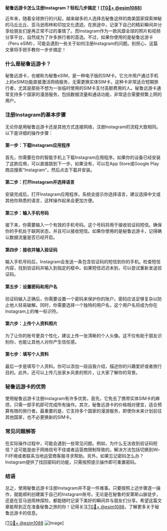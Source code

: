 **秘鲁远游卡怎么注册Instagram？轻松几步搞定！[[TG💪+ @esim1088](https://t.me/s/esim1088)]**

近年来，随着全球旅行的兴起，越来越多的人选择去秘鲁这样的南美国家探索神秘的马丘比丘、亚马逊雨林和印加文化遗迹。在旅途中，记录下自己的精彩瞬间并分享给朋友们是再正常不过的事情了。而Instagram作为一款风靡全球的照片和视频分享平台，自然成为了许多旅行者的首选。不过，如果你使用的是秘鲁远游卡（Peru eSIM），可能会遇到一些关于如何注册Instagram的问题。别担心，这篇文章将手把手教你一步步搞定！

### 什么是秘鲁远游卡？

秘鲁远游卡，也被称为秘鲁eSIM，是一种电子版的SIM卡。它允许用户通过手机上的eSIM功能直接激活网络服务，无需更换实体SIM卡。这种卡非常适合短期旅行者，尤其是那些不想为一张临时使用的SIM卡支付高额费用的人。秘鲁远游卡通常支持多个国家的漫游服务，包括数据流量和通话功能，非常适合需要频繁上网的用户。

### 注册Instagram的基本步骤

无论你是用秘鲁远游卡还是其他方式连接网络，注册Instagram的流程大致相同。以下是详细的操作步骤：

#### 第一步：下载Instagram应用程序
首先，你需要在你的智能手机上下载Instagram应用程序。如果你的设备已经安装了这款应用，可以直接跳到下一步。如果没有，可以在App Store或Google Play商店搜索“Instagram”，然后点击下载并安装。

#### 第二步：打开Instagram并选择语言
安装完成后，打开Instagram应用程序。系统会提示你选择语言，建议选择中文或其他你熟悉的语言，这样操作起来会更加方便。

#### 第三步：输入手机号码
接下来，你需要输入一个有效的手机号码。这个号码将用于接收验证码短信。确保你的手机处于联网状态，并且可以接收短信。如果你使用的是秘鲁远游卡，记得确认数据流量是否已经开启。

#### 第四步：接收并输入验证码
输入手机号码后，Instagram会发送一条包含验证码的短信到你的手机。检查短信内容，找到验证码并输入到指定的框中。如果短信迟迟未到，可以尝试重新发送验证码。

#### 第五步：设置密码和用户名
验证码输入正确后，你需要设置一个密码来保护你的账户。密码应该足够复杂以防止他人轻易破解。同时，你需要选择一个独特的用户名，这个用户名将成为你在Instagram上的唯一标识符。

#### 第六步：上传个人资料照片
为了让你的账号更具个性化，建议上传一张清晰的个人头像。这不仅有助于朋友识别你，也能让其他人对你产生信任感。

#### 第七步：填写个人资料
最后一步是填写个人资料。你可以添加一段自我介绍，描述你的兴趣爱好或者旅行目的。此外，还可以上传几张家乡风景的照片，让大家了解你的背景。

### 秘鲁远游卡的优势

使用秘鲁远游卡注册Instagram有许多优势。首先，它免去了携带实体SIM卡的麻烦，只需一部手机即可完成所有操作。其次，秘鲁远游卡的价格相对便宜，适合预算有限的旅行者。最重要的是，它支持多个国家的漫游服务，即使你未来计划前往其他国家，也不必更换新的SIM卡。

### 常见问题解答

在实际操作过程中，可能会遇到一些常见问题。例如，为什么无法收到验证码短信？这可能是由于网络信号不佳或者运营商限制导致的。解决方法包括切换到Wi-Fi环境或者联系当地运营商客服寻求帮助。另外，如果忘记密码怎么办？Instagram提供了找回密码的功能，只需按照提示操作即可重置密码。

### 结语

总之，使用秘鲁远游卡注册Instagram并不是一件难事。只要按照上述步骤逐一操作，就能顺利创建属于自己的Instagram账号。无论是在秘鲁的安第斯山脉徒步，还是在亚马逊雨林探险，都能随时记录下美好的瞬间并与朋友们分享。希望这篇文章能帮到正在准备秘鲁之旅的你！记得关注[TG💪+ @esim1088](https://t.me/s/esim1088)，了解更多关于秘鲁远游卡的信息。

[[TG💪+ @esim1088](https://t.me/s/esim1088) ![Image](https://i.postimg.cc/4NQfJmqS/Snipaste-2025-05-13-00-14-12.png)]